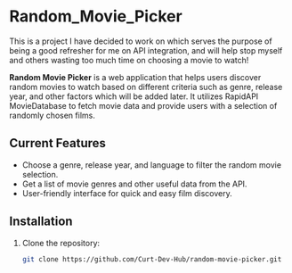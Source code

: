 # Random_Movie_Picker
This is a project I have decided to work on which serves the purpose of being a good refresher for me on API integration, and will help stop myself and others  wasting too much time on choosing a movie to watch!

**Random Movie Picker** is a web application that helps users discover random movies to watch based on different criteria such as genre, release year, and other factors which will be added later. It utilizes RapidAPI MovieDatabase to fetch movie data and provide users with a selection of randomly chosen films.

## Current Features

- Choose a genre, release year, and language to filter the random movie selection.
- Get a list of movie genres and other useful data from the API.
- User-friendly interface for quick and easy film discovery.

## Installation

1. Clone the repository:

   ```bash
   git clone https://github.com/Curt-Dev-Hub/random-movie-picker.git
